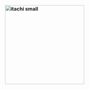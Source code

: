 <h3><img src="https://cdn.discordapp.com/attachments/1272627922628247664/1276697928278474816/itachi_small2.png?ex=66ca791a&is=66c9279a&hm=d9fc947aa4d9d8fe017d1fa0e8e4e7d0e2191059a4336e9be0e6f9fbde080ff5&" alt="itachi small" width="260"></h3>
